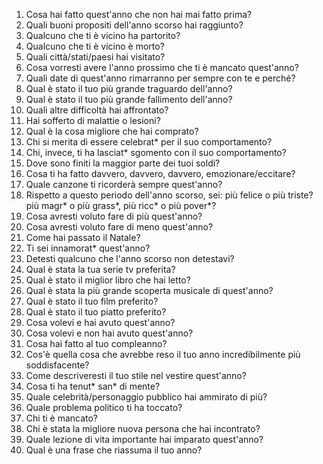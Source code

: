 1. Cosa hai fatto quest'anno che non hai mai fatto prima?
2. Quali buoni propositi dell'anno scorso hai raggiunto?
3. Qualcuno che ti è vicino ha partorito?
4. Qualcuno che ti è vicino è morto?
5. Quali città/stati/paesi hai visitato?
6. Cosa vorresti avere l'anno prossimo che ti è mancato quest'anno?
7. Quali date di quest'anno rimarranno per sempre con te e perché?
8. Qual è stato il tuo più grande traguardo dell'anno?
9. Qual è stato il tuo più grande fallimento dell'anno?
10. Quali altre difficoltà hai affrontato?
11. Hai sofferto di malattie o lesioni?
12. Qual è la cosa migliore che hai comprato?
13. Chi si merita di essere celebrat* per il suo comportamento?
14. Chi, invece, ti ha lasciat* sgomento con il suo comportamento?
15. Dove sono finiti la maggior parte dei tuoi soldi?
16. Cosa ti ha fatto davvero, davvero, davvero, emozionare/eccitare?
17. Quale canzone ti ricorderà sempre quest'anno?
18. Rispetto a questo periodo dell'anno scorso, sei: più felice o più triste? più magr* o più grass*, più ricc* o più pover*?
19. Cosa avresti voluto fare di più quest'anno?
20. Cosa avresti voluto fare di meno quest'anno?
21. Come hai passato il Natale?
22. Ti sei innamorat* quest'anno?
23. Detesti qualcuno che l'anno scorso non detestavi?
24. Qual è stata la tua serie tv preferita?
25. Qual è stato il miglior libro che hai letto?
26. Qual è stata la più grande scoperta musicale di quest'anno?
27. Qual è stato il tuo film preferito?
28. Qual è stato il tuo piatto preferito?
29. Cosa volevi e hai avuto quest'anno?
30. Cosa volevi e non hai avuto quest'anno?
31. Cosa hai fatto al tuo compleanno?
32. Cos'è quella cosa che avrebbe reso il tuo anno incredibilmente più soddisfacente?
33. Come descriveresti il tuo stile nel vestire quest'anno?
34. Cosa ti ha tenut* san* di mente?
35. Quale celebrità/personaggio pubblico hai ammirato di più?
36. Quale problema politico ti ha toccato?
37. Chi ti è mancato?
38. Chi è stata la migliore nuova persona che hai incontrato?
39. Quale lezione di vita importante hai imparato quest'anno?
40. Qual è una frase che riassuma il tuo anno?